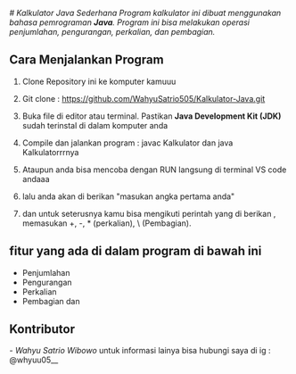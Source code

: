 *# Kalkulator Java Sederhana
Program kalkulator ini dibuat menggunakan bahasa pemrograman **Java**. Program ini bisa melakukan operasi penjumlahan, pengurangan, perkalian, dan pembagian.*

## Cara Menjalankan Program 

1. Clone Repository ini ke komputer kamuuu
   
2. Git clone : https://github.com/WahyuSatrio505/Kalkulator-Java.git

5. Buka file di editor atau terminal. Pastikan **Java Development Kit (JDK)** sudah terinstal di dalam komputer anda

6. Compile dan jalankan program : javac Kalkulator dan java Kalkulatorrrnya

7. Ataupun anda bisa mencoba dengan RUN langsung di terminal VS code andaaa

8. lalu anda akan di berikan "masukan angka pertama anda"

9. dan untuk seterusnya kamu bisa mengikuti perintah yang di berikan , memasukan  +, -, * (perkalian), \ (Pembagian).

## fitur yang ada di dalam program di bawah ini
- Penjumlahan
- Pengurangan
- Perkalian
- Pembagian dan

## Kontributor
*- Wahyu Satrio Wibowo*
untuk informasi lainya bisa hubungi saya di ig : @whyuu05__
